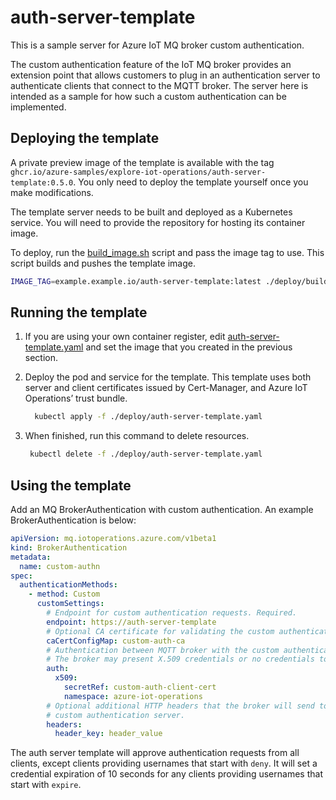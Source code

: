 # auth-server-template

This is a sample server for Azure IoT MQ broker custom authentication.

The custom authentication feature of the IoT MQ broker provides an extension point that allows customers to plug in an authentication server to authenticate clients that connect to the MQTT broker. The server here is intended as a sample for how such a custom authentication can be implemented.

## Deploying the template

A private preview image of the template is available with the tag `ghcr.io/azure-samples/explore-iot-operations/auth-server-template:0.5.0`. You only need to deploy the template yourself once you make modifications.

The template server needs to be built and deployed as a Kubernetes service. You will need to provide the repository for hosting its container image.

To deploy, run the [build_image.sh](deploy/build_image.sh) script and pass the image tag to use. This script builds and pushes the template image.

```sh
IMAGE_TAG=example.example.io/auth-server-template:latest ./deploy/build_image.sh
```

## Running the template

1. If you are using your own container register, edit [auth-server-template.yaml](deploy/auth-server-template.yaml#L10) and set the image that you created in the previous section.

2. Deploy the pod and service for the template. This template uses both server and client certificates issued by Cert-Manager, and Azure IoT Operations’ trust bundle.
   
    ```sh
      kubectl apply -f ./deploy/auth-server-template.yaml
    ```

3. When finished, run this command to delete resources.
   
    ```sh
     kubectl delete -f ./deploy/auth-server-template.yaml
    ```

## Using the template

Add an MQ BrokerAuthentication with custom authentication. An example BrokerAuthentication is below:

```yaml
apiVersion: mq.iotoperations.azure.com/v1beta1
kind: BrokerAuthentication
metadata:
  name: custom-authn
spec:
  authenticationMethods:
    - method: Custom
      customSettings:
        # Endpoint for custom authentication requests. Required.
        endpoint: https://auth-server-template
        # Optional CA certificate for validating the custom authentication server's certificate.
        caCertConfigMap: custom-auth-ca
        # Authentication between MQTT broker with the custom authentication server.
        # The broker may present X.509 credentials or no credentials to the server.
        auth:
          x509:
            secretRef: custom-auth-client-cert
            namespace: azure-iot-operations
        # Optional additional HTTP headers that the broker will send to the
        # custom authentication server.
        headers:
          header_key: header_value
```

The auth server template will approve authentication requests from all clients, except clients providing usernames that start with `deny`. It will set a credential expiration of 10 seconds for any clients providing usernames that start with `expire`.
